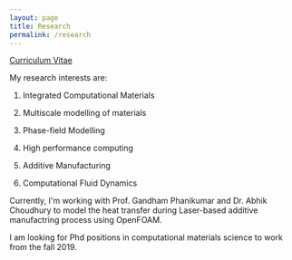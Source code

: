 ```yaml
---
layout: page
title: Research
permalink: /research
---
```


[Curriculum Vitae](/assets/vishalResume.pdf)

My research interests are:

1) Integrated Computational Materials

2) Multiscale modelling of materials

3) Phase-field Modelling

4) High performance computing

5) Additive Manufacturing

6) Computational Fluid Dynamics


Currently, I'm working with Prof. Gandham Phanikumar and Dr. Abhik Choudhury to model the heat transfer during Laser-based additive manufactring process using OpenFOAM.


I am looking for Phd positions in computational materials science to work from the fall 2019.
